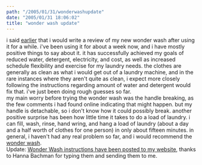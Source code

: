 ```yaml
---
path: "/2005/01/31/wonderwashupdate" 
date: "2005/01/31 18:06:02" 
title: "wonder wash update" 
---
```

i said <a href="http://weblog.randomchaos.com/index.php?date=2005-01-15&amp;title=wonder+wash">earlier</a> that i would write a review of my new wonder wash after using it for a while. i've been using it for about a week now, and i have mostly positive things to say about it. it has successfully achieved my goals of reduced water, detergent, electricity, and cost, as well as increased schedule flexibility and exercise for my laundry needs. the clothes are generally as clean as what i would get out of a laundry machine, and in the rare instances where they aren't quite as clean, i expect more closely following the instructions regarding amount of water and detergent would fix that. i've just been doing rough guesses so far.<br>my main worry before trying the wonder wash was the handle breaking, as the few comments i had found online indicating that might happen. but my handle is detachable, so i don't know how it could possibly break. another positive surprise has been how little time it takes to do a load of laundry. i can fill, wash, rinse, hand wring, and hang a load of laundry (about a day and a half worth of clothes for one person) in only about fifteen minutes. in general, i haven't had any real problem so far, and i would recommend the <a href="http://www.laundry-alternative.com/washing.html">wonder wash</a>.<br>Update: <a href="http://www.randomchaos.com/document.php?source=wonder_wash">Wonder Wash instructions have been posted to my website</a>, thanks to Hanna Bachman for typing them and sending them to me.